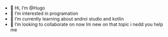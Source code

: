 - 👋 Hi, I’m @Hugo 
- 👀 I’m interested in programation
- 🌱 I’m currently learning about androi studio and kotlin
- 💞️ I’m looking to collaborate on now Im new on that topic i nedd you help me

<!---
Hugo170595/Hugo170595 is a ✨ special ✨ repository because its `README.md` (this file) appears on your GitHub profile.
You can click the Preview link to take a look at your changes.
--->
